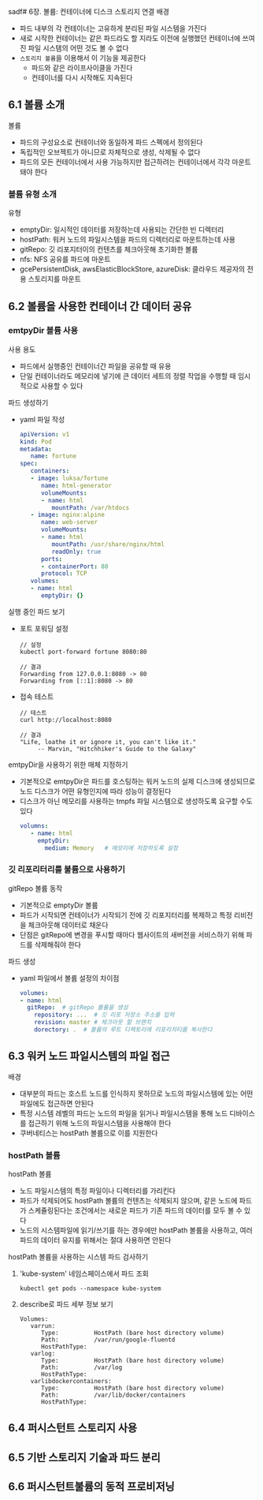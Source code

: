 sadf# 6장. 볼륨: 컨테이너에 디스크 스토리지 연결
배경
- 파드 내부의 각 컨테이너는 고유하게 분리된 파일 시스템을 가진다
- 새로 시작한 컨테이너는 같은 파드라도 할 지라도 이전에 실행했던 컨테이너에 쓰여진 파일 시스템의 어떤 것도 볼 수 없다
- `스토리지 볼륨`을 이용해서 이 기능을 제공한다
   - 파드와 같은 라이프사이클을 가진다
   - 컨테이너를 다시 시작해도 지속된다

## 6.1 볼륨 소개
볼륨
- 파드의 구성요소로 컨테이너와 동일하게 파드 스펙에서 정의된다
- 독립적인 오브젝트가 아니므로 자체적으로 생성, 삭제될 수 없다
- 파드의 모든 컨테이너에서 사용 가능하지만 접근하려는 컨테이너에서 각각 마운트 돼야 한다

### 볼륨 유형 소개
유형
- emptyDir: 일시적인 데이터를 저장하는데 사용되는 간단한 빈 디렉터리
- hostPath: 워커 노드의 파일시스템을 파드의 디렉터리로 마운트하는데 사용
- gitRepo: 깃 리포지터이의 컨텐츠를 체크아웃해 초기화한 볼륨
- nfs: NFS 공유를 파드에 마운트
- gcePersistentDisk, awsElasticBlockStore, azureDisk: 클라우드 제공자의 전용 스토리지를 마운트

## 6.2 볼륨을 사용한 컨테이너 간 데이터 공유 
### emtpyDir 볼륨 사용
사용 용도
- 파드에서 실행중인 컨테이너간 파일을 공유할 때 유용
- 단일 컨테이너라도 메모리에 넣기에 큰 데이터 세트의 정렬 작업을 수행할 때 임시적으로 사용할 수 있다

파드 생성하기
- yaml 파일 작성
   ~~~yaml
   apiVersion: v1
   kind: Pod
   metadata:
      name: fortune
   spec:
      containers:
      - image: luksa/fortune
         name: html-generator
         volumeMounts:
         - name: html
            mountPath: /var/htdocs
      - image: nginx:alpine
         name: web-server
         volumeMounts:
         - name: html
            mountPath: /usr/share/nginx/html
            readOnly: true
         ports: 
         - containerPort: 80
         protocol: TCP
      volumes:
      - name: html
         emptyDir: {}
   ~~~

실행 중인 파드 보기
- 포트 포워딩 설정
   ~~~
   // 설정
   kubectl port-forward fortune 8080:80

   // 결과
   Forwarding from 127.0.0.1:8080 -> 80
   Forwarding from [::1]:8080 -> 80
   ~~~
- 접속 테스트
   ~~~
   // 테스트
   curl http://localhost:8080

   // 결과
   "Life, loathe it or ignore it, you can't like it."
		-- Marvin, "Hitchhiker's Guide to the Galaxy"
   ~~~

emtpyDir을 사용하기 위한 매체 지정하기
- 기본적으로 emtpyDir은 파드를 호스팅하는 워커 노드의 실제 디스크에 생성되므로 노드 디스크가 어떤 유형인지에 따라 성능이 결정된다 
- 디스크가 아닌 메모리를 사용하는 tmpfs 파일 시스템으로 생성하도록 요구할 수도 있다
   ~~~yaml
   volumns:
      - name: html
        emptyDir:
          medium: Memory   # 메모리에 저장하도록 설정
   ~~~

### 깃 리포리터리를 불륨으로 사용하기
gitRepo 볼륨 동작 
- 기본적으로 emptyDir 볼륨
- 파드가 시작되면 컨테이너가 시작되기 전에 깃 리포지터리를 복제하고 특정 리비전을 체크아웃해 데이터로 채운다
- 단점은 gitRepo에 변경을 푸시할 때마다 웹사이트의 새버전을 서비스하기 위해 파드를 삭제해줘야 한다

파드 생성
- yaml 파일에서 볼륨 설정의 차이점 
   ~~~yaml
   volumes:
   - name: html
     gitRepo:  # gitRepo 볼륨을 생성
       repository: ...  # 깃 리포 저장소 주소를 입력
       revision: master # 체크아웃 할 브랜치
       dorectory: .  # 볼륨의 루트 디렉토리에 리포리저티를 복사한다
   ~~~


## 6.3 워커 노드 파일시스템의 파일 접근
배경
- 대부분의 파드는 호스트 노드를 인식하지 못하므로 노드의 파일시스템에 있는 어떤 파일에도 접근하면 안된다
- 특정 시스템 레벨의 파드는 노드의 파일을 읽거나 파일시스템을 통해 노드 디바이스를 접근하기 위해 노드의 파일시스템을 사용해야 한다
- 쿠버네티스는 hostPath 볼륨으로 이를 지원한다

### hostPath 볼륨
hostPath 볼륨
- 노드 파일시스템의 특정 파일이나 디렉터리를 가리킨다
- 파드가 삭제되어도 hostPath 볼륨의 컨텐츠는 삭제되지 않으며, 같은 노드에 파드가 스케쥴링된다는 조건에서는 새로운 파드가 기존 파드의 데이터를 모두 볼 수 있다
- 노드의 시스템파일에 읽기/쓰기를 하는 경우에만 hostPath 볼륨을 사용하고, 여러 파드의 데이터 유지를 위해서는 절대 사용하면 안된다

hostPath 볼륨을 사용하는 시스템 파드 검사하기
1. 'kube-system' 네임스페이스에서 파드 조회
   ~~~
   kubectl get pods --namespace kube-system
   ~~~
2. describe로 파드 세부 정보 보기
   ~~~
   Volumes:
      varrun:
         Type:          HostPath (bare host directory volume)
         Path:          /var/run/google-fluentd
         HostPathType:
      varlog:
         Type:          HostPath (bare host directory volume)
         Path:          /var/log
         HostPathType:
      varlibdockercontainers:
         Type:          HostPath (bare host directory volume)
         Path:          /var/lib/docker/containers
         HostPathType:
   ~~~

## 6.4 퍼시스턴트 스토리지 사용

## 6.5 기반 스토리지 기술과 파드 분리

## 6.6 퍼시스턴트불륨의 동적 프로비저닝
